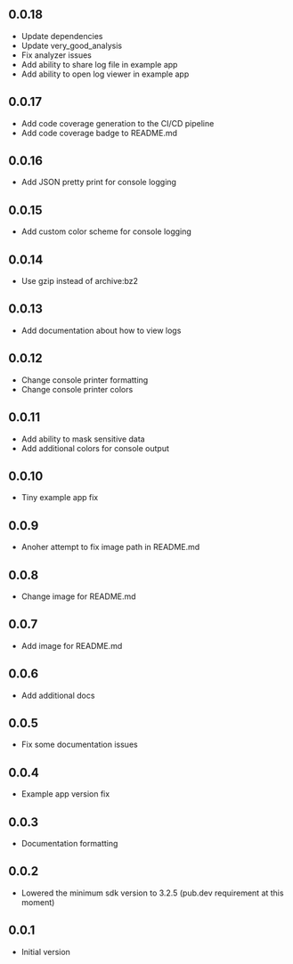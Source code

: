 ## 0.0.18

* Update dependencies
* Update very_good_analysis
* Fix analyzer issues
* Add ability to share log file in example app
* Add ability to open log viewer in example app

## 0.0.17

* Add code coverage generation to the CI/CD pipeline
* Add code coverage badge to README.md

## 0.0.16

* Add JSON pretty print for console logging

## 0.0.15

* Add custom color scheme for console logging

## 0.0.14

* Use gzip instead of archive:bz2

## 0.0.13

* Add documentation about how to view logs

## 0.0.12

* Change console printer formatting
* Change console printer colors

## 0.0.11

* Add ability to mask sensitive data
* Add additional colors for console output

## 0.0.10

* Tiny example app fix

## 0.0.9

* Anoher attempt to fix image path in README.md

## 0.0.8

* Change image for README.md

## 0.0.7

* Add image for README.md

## 0.0.6

* Add additional docs

## 0.0.5

* Fix some documentation issues

## 0.0.4

* Example app version fix

## 0.0.3

* Documentation formatting

## 0.0.2

* Lowered the minimum sdk version to 3.2.5 (pub.dev requirement at this moment)

## 0.0.1

* Initial version
